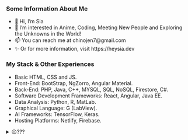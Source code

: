 <h3>Some Information About Me</h3>
<ul>
  <li>👋 Hi, I’m Sia </li>
  <li> 👀 I’m interested in Anime, Coding, Meeting New People and Exploring the Unknowns in the World! </li>
  <li> 📫 You can reach me at chinojen7@gmail.com </li>
  <li> ✨ Or for more information, visit https://heysia.dev </li>
</ul>

<h3>My Stack & Other Experiences</h3>
<ul>
  <li> Basic HTML, CSS and JS. </li>
  <li> Front-End: BootStrap, NgZorro, Angular Material. </li>
  <li> Back-End: PHP, Java, C++, MYSQL, SQL, NoSQL, Firestore, C#. </li>
  <li> Software Development Frameworks: React, Angular, Java EE. </li>
  <li> Data Analysis: Python, R, MatLab. </li>
  <li> Graphical Language: G (LabView). </li>
  <li> AI Frameworks: TensorFlow, Keras. </li>
  <li> Hosting Platforms: Netlify, Firebase. </li>
</ul>

<details>
  <summary>😉???</summary>
  <img src="ayaya-3.png">
</details>

<!---
Sia-WRWD/Sia-WRWD is a ✨ special ✨ repository because its `README.md` (this file) appears on your GitHub profile.
You can click the Preview link to take a look at your changes.
--->
